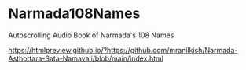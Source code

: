 # Narmada108Names
Autoscrolling Audio Book of Narmada's 108 Names

https://htmlpreview.github.io/?https://github.com/mranilkish/Narmada-Asthottara-Sata-Namavali/blob/main/index.html

